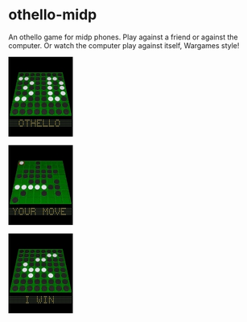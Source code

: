 othello-midp
============

An othello game for midp phones. Play against a friend or against the computer. Or watch the computer play against itself, Wargames style!

![Screenshot](screen1.jpg)

![Screenshot](screen2.jpg)

![Screenshot](screen3.jpg)
